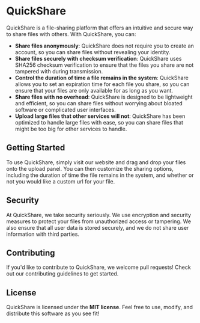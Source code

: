# QuickShare
QuickShare is a file-sharing platform that offers an intuitive and secure way to share files with others. With QuickShare, you can:

- **Share files anonymously**: QuickShare does not require you to create an account, so you can share files without revealing your identity.
- **Share files securely with checksum verification**: QuickShare uses SHA256 checksum verification to ensure that the files you share are not tampered with during transmission.
- **Control the duration of time a file remains in the system**: QuickShare allows you to set an expiration time for each file you share, so you can ensure that your files are only available for as long as you want.
- **Share files with no overhead**: QuickShare is designed to be lightweight and efficient, so you can share files without worrying about bloated software or complicated user interfaces.
- **Upload large files that other services will not**: QuickShare has been optimized to handle large files with ease, so you can share files that might be too big for other services to handle.

## Getting Started
To use QuickShare, simply visit our website and drag and drop your files onto the upload panel. You can then customize the sharing options, including the duration of time the file remains in the system, and whether or not you would like a custom url for your file.

## Security
At QuickShare, we take security seriously. We use encryption and security measures to protect your files from unauthorized access or tampering. We also ensure that all user data is stored securely, and we do not share user information with third parties.

## Contributing
If you'd like to contribute to QuickShare, we welcome pull requests! Check out our contributing guidelines to get started.

## License
QuickShare is licensed under the **MIT license**. Feel free to use, modify, and distribute this software as you see fit!
